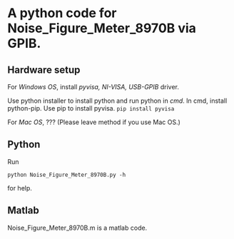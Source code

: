 # A python code for Noise_Figure_Meter_8970B via GPIB.

## Hardware setup

For *Windows OS*, install *pyvisa, NI-VISA, USB-GPIB* driver.

   Use python installer to install python and run python in *cmd*.
   In cmd, install python-pip.
   Use pip to install pyvisa.
     `pip install pyvisa`

For *Mac OS*, ??? (Please leave method if you use Mac OS.)

## Python

Run

`python Noise_Figure_Meter_8970B.py -h`

for help.

## Matlab
Noise_Figure_Meter_8970B.m is a matlab code.

